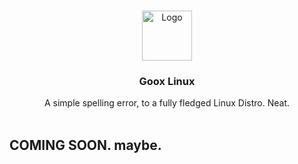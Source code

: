 <br/>
<p align="center">
  <a href="https://github.com/rxveri/goox-linux">
    <img src="https://files.catbox.moe/cinqsy.png" alt="Logo" width="80" height="80">
  </a>

  <h3 align="center">Goox Linux</h3>

  <p align="center">
    A simple spelling error, to a fully fledged Linux Distro. Neat.
    <br/>
    <br/>
  </p>
</p>

## COMING SOON. maybe.
